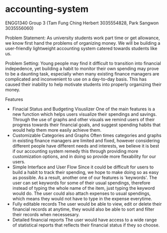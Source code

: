 # accounting-system
ENGG1340 Group 3 (Tam Fung Ching Herbert 3035554828, Park Sangwon 3035556060)

Problem Statement:
As university students work part time or get allowance, we know first hand the problems of organizing money. We will be building a user-friendly lightweight accounting system catered towards students like us.

Problem Setting:
Young people may find it difficult to transition into financial indepedence, yet building a habit to monitor their own spending may prove to be a daunting task, especially when many existing finance managers are complicated and inconvenient to use on a day-to-day basis. This has caused their inability to help motivate students into properly organizing their money.

Features
- Finacial Status and Budgeting Visuslizer
One of the main features is a new function which helps users visualize their spendings and savings. Through the use of graphs and other visuals we remind users of their progress towards their financial goals, and suggest spending habits that would help them more easily achieve them.
- Customizable Categories and Graphs
Often times categories and graphs in existing finance managers are limited and fixed, however considering different people have different needs and interests, we believe it is best if our accounting system remedy this through providing more customization options, and in doing so provide more flexability for our users.
- Simple Interface and User Flow
Since it could be difficult for users to build a habit to track their spending, we hope to make doing so as easy as possible. As a result, another one of our features is 'keywords'. The user can set keywords for some of their usual spendings, therefore instead of typing the whole name of the item, just typing the keyword would do. The user could also attach expenses to usual spendings, which means they would not have to type in the expense everytime.
- Fully editable records
The user would be able to view, edit or delete their financial records at anytime, they would also be able to sort and filter their records when necessesary.
- Detailed financial reports
The user would have access to a wide range of statistical reports that reflects their financial status if they so choose.
